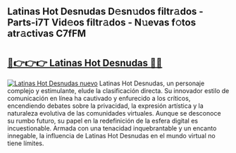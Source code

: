 ## Latinas Hot Desnudas D𝚎sn𝚞dos filtr𝚊dos - Parts-i7T Vid𝚎os filtr𝚊dos - N𝚞evas f𝚘tos atr𝚊ctivas C7fFM

# <h2><a href="http://mb7ta4t.tromn.icu/?c=Latinas+Hot+Desnudas">🔗👉👉👉 Latinas Hot Desnudas 🔗🔗</a></h2>

[![Latinas Hot Desnudas nuevo](https://i.imgur.com/pEAQMta.gif)](http://mb7ta4t.tromn.icu/?c=Latinas+Hot+Desnudas)
Latinas Hot Desnudas, un personaje complejo y estimulante, elude la clasificación directa. Su innovador estilo de comunicación en línea ha cautivado y enfurecido a los críticos, encendiendo debates sobre la privacidad, la expresión artística y la naturaleza evolutiva de las comunidades virtuales. Aunque se desconoce su rumbo futuro, su papel en la redefinición de la esfera digital es incuestionable. Armada con una tenacidad inquebrantable y un encanto innegable, la influencia de Latinas Hot Desnudas en el mundo virtual no tiene límites.
